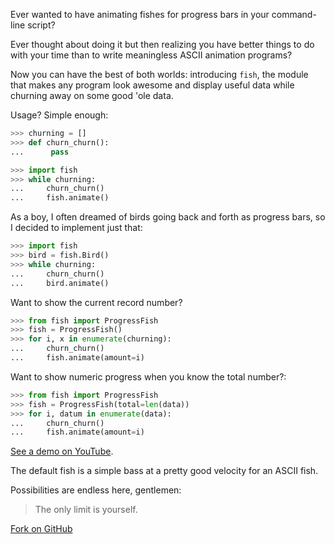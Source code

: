 Ever wanted to have animating fishes for progress bars in your command-line
script?

Ever thought about doing it but then realizing you have better things to do
with your time than to write meaningless ASCII animation programs?

Now you can have the best of both worlds: introducing ``fish``, the module that
makes any program look awesome and display useful data while churning away on
some good 'ole data.

Usage? Simple enough:

```python
>>> churning = []
>>> def churn_churn():
...      pass

```
```python
>>> import fish
>>> while churning:
...     churn_churn()
...     fish.animate()
```
As a boy, I often dreamed of birds going back and forth as progress bars, so I
decided to implement just that:
    
```python
>>> import fish
>>> bird = fish.Bird()
>>> while churning:
...     churn_churn()
...     bird.animate()
```

Want to show the current record number?

```python
>>> from fish import ProgressFish
>>> fish = ProgressFish()
>>> for i, x in enumerate(churning):
...     churn_churn()
...     fish.animate(amount=i)
```

Want to show numeric progress when you know the total number?:

```python
>>> from fish import ProgressFish
>>> fish = ProgressFish(total=len(data))
>>> for i, datum in enumerate(data):
...     churn_churn()
...     fish.animate(amount=i)
```

[See a demo on YouTube](http://www.youtube.com/watch?v=xYeG5CVTCmk).

The default fish is a simple bass at a pretty good velocity for an ASCII fish.

Possibilities are endless here, gentlemen:

>The only limit is yourself.


[Fork on GitHub](http://github.com/DeeshReddyP/fish)
